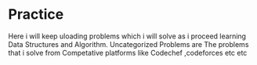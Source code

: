 # Practice
Here i will keep uloading problems which i will solve as i proceed learning Data Structures and Algorithm.
Uncategorized Problems are The problems that i solve from Competative platforms like Codechef ,codeforces etc etc
